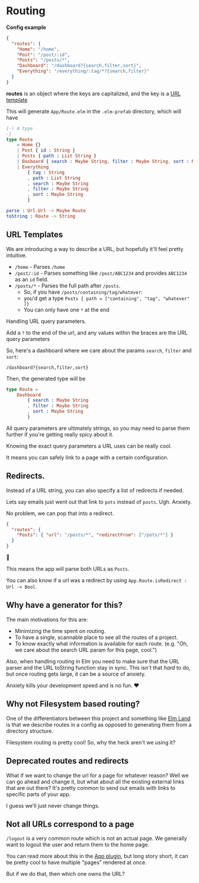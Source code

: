 # Routing

**Config example**

```json
{
  "routes": {
    "Home": "/home",
    "Post": "/post/:id",
    "Posts": "/posts/*",
    "Dashboard": "/dashboard?{search,filter,sort}",
    "Everything": "/everything/:tag/*?{search,filter}"
  }
}
```

**routes** is an object where the keys are capitalized, and the key is a [URL template](#UrlTemplate)

This will generate `App/Route.elm` in the `.elm-prefab` directory, which will have

```elm
{-| A type
-}
type Route
    = Home {}
    | Post { id : String }
    | Posts { path : List String }
    | Dasboard { search : Maybe String, filter : Maybe String, sort : Maybe String }
    | Everything
        { tag : String
        , path : List String
        , search : Maybe String
        , filter : Maybe String
        , sort : Maybe String
        }

parse : Url.Url -> Maybe Route
toString : Route -> String
```

## URL Templates

We are introducing a way to describe a URL, but hopefully it'll feel pretty intuitive.

- `/home` - Parses `/home`
- `/post/:id` - Parses something like `/post/ABC1234` and provides `ABC1234` as an `id` field.
- `/posts/*` - Parses the full path after `/posts`.
  - So, if you have `/posts/containing/tag/whatever`:
  - you'd get a type
    `Posts { path = ["containing", "tag", "whatever" ]}`
  - You can only have one `*` at the end

Handling URL query parameters.

Add a `?` to the end of the url, and any values within the braces are the URL query parameters

So, here's a dashboard where we care about the params `search`, `filter` and `sort`:

`/dashboard?{search,filter,sort}`

Then, the generated type will be

```elm
type Route =
    Dashboard
        { search : Maybe String
        , filter : Maybe String
        , sort : Maybe String
        }
```

All query parameters are ultimately strings, so you may need to parse them further if you're getting really spicy about it.

Knowing the exact query parameters a URL uses can be really cool.

It means you can safely link to a page with a certain configuration.

## Redirects.

Instead of a URL string, you can also specify a list of redirects if needed.

Lets say emails just went out that link to `pots` instead of `posts`. Ugh. Anxiety.

No problem, we can pop that into a redirect.

```json
{
  "routes": {
    "Posts": { "url": "/posts/*", "redirectFrom": ["/pots/*"] }
  }
}
```

:muscle:

This means the app will parse both URLs as `Posts`.

You can also know if a url was a redirect by using `App.Route.isRedirect : Url -> Bool`.

## Why have a generator for this?

The main motivations for this are:

- Minimizing the time spent on routing.
- To have a single, scannable place to see all the routes of a project.
- To know exactly what information is available for each route. (e.g. "Oh, we care about the search URL param for this page, cool.")

Also, when handling routing in Elm you need to make sure that the URL parser and the URL toString function stay in sync.
This isn't that _hard_ to do, but once routing gets large, it can be a source of anxiety.

Anxiety kills your development speed and is no fun. :heart:

## Why not Filesystem based routing?

One of the differentiators between this project and something like [Elm Land](https://elm.land/) is that we describe routes in a config as opposed to generating them from a directory structure.

Filesystem routing is pretty cool! So, why the heck aren't we using it?

## Deprecated routes and redirects

What if we want to change the url for a page for whatever reason? Well we can go ahead and change it, but what about all the existing external links that are out there? It's pretty common to send out emails with links to specific parts of your app.

I guess we'll just never change things.

## Not all URLs correspond to a page

`/logout` is a very common route which is not an actual page. We generally want to logout the user and return them to the home page.

You can read more about this in the [App plugin](guides/plugins/app.md), but long story short, it can be pretty cool to have multiple "pages" rendered at once.

But if we do that, then which one owns the URL?
